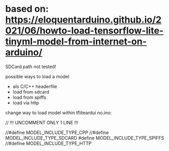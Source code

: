 # based on: https://eloquentarduino.github.io/2021/06/howto-load-tensorflow-lite-tinyml-model-from-internet-on-arduino/

SDCard path not tested!

possible ways to load a model
 * als C/C++ headerfile
 * load from sdcard
 * load from spiffs
 * load via http

change way to load model within tfliteardui no.ino:

// !!! UNCOMMENT ONLY 1 LINE !!!

//#define MODEL_INCLUDE_TYPE_CPP
//#define MODEL_INCLUDE_TYPE_SDCARD
#define MODEL_INCLUDE_TYPE_SPIFFS
//#define MODEL_INCLUDE_TYPE_HTTP

